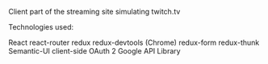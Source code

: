 Client part of the streaming site simulating twitch.tv

Technologies used:

React
react-router
redux
redux-devtools (Chrome)
redux-form
redux-thunk
Semantic-UI
client-side OAuth 2
Google API Library